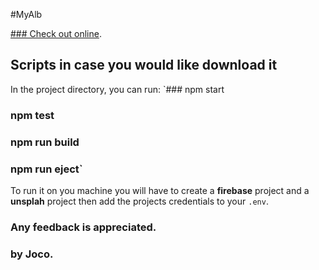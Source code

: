 #MyAlb

[### Check out online](https://wonderful-leavitt-c2650c.netlify.com).

## Scripts in case you would like download it

In the project directory, you can run:
`### npm start
 ### npm test
 ### npm run build
 ### npm run eject`

To run it on you machine you will have to create a **firebase** project and a **unsplah** project then add the projects credentials to your `.env`.

### Any feedback is appreciated.
### by Joco.

